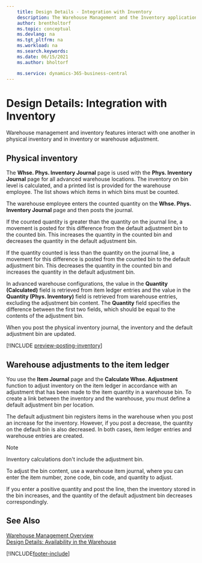 ```yaml
---
    title: Design Details - Integration with Inventory
    description: The Warehouse Management and the Inventory application area interact with one another in physical inventory and in inventory or warehouse adjustment.
    author: brentholtorf
    ms.topic: conceptual
    ms.devlang: na
    ms.tgt_pltfrm: na
    ms.workload: na
    ms.search.keywords:
    ms.date: 06/15/2021
    ms.author: bholtorf

    ms.service: dynamics-365-business-central
---
```

# Design Details: Integration with Inventory

Warehouse management and inventory features interact with one another in physical inventory and in inventory or warehouse adjustment.  

## Physical inventory  

The **Whse. Phys. Inventory Journal** page is used with the **Phys. Inventory Journal** page for all advanced warehouse locations. The inventory on bin level is calculated, and a printed list is provided for the warehouse employee. The list shows which items in which bins must be counted.  
  
The warehouse employee enters the counted quantity on the **Whse. Phys. Inventory Journal** page and then posts the journal.  
  
If the counted quantity is greater than the quantity on the journal line, a movement is posted for this difference from the default adjustment bin to the counted bin. This increases the quantity in the counted bin and decreases the quantity in the default adjustment bin.  
  
If the quantity counted is less than the quantity on the journal line, a movement for this difference is posted from the counted bin to the default adjustment bin. This decreases the quantity in the counted bin and increases the quantity in the default adjustment bin.  
  
In advanced warehouse configurations, the value in the **Quantity (Calculated)** field is retrieved from item ledger entries and the value in the **Quantity (Phys. Inventory)** field is retrieved from warehouse entries, excluding the adjustment bin content. The **Quantity** field specifies the difference between the first two fields, which should be equal to the contents of the adjustment bin.  
  
When you post the physical inventory journal, the inventory and the default adjustment bin are updated.  

[!INCLUDE [preview-posting-inventory](includes/preview-posting-inventory.md)]
  
## Warehouse adjustments to the item ledger  

You use the **Item Journal** page and the **Calculate Whse. Adjustment** function to adjust inventory on the item ledger in accordance with an adjustment that has been made to the item quantity in a warehouse bin. To create a link between the inventory and the warehouse, you must define a default adjustment bin per location.  
  
The default adjustment bin registers items in the warehouse when you post an increase for the inventory. However, if you post a decrease, the quantity on the default bin is also decreased. In both cases, item ledger entries and warehouse entries are created.  
  
> [!NOTE]  
> Inventory calculations don't include the adjustment bin.  
  
To adjust the bin content, use a warehouse item journal, where you can enter the item number, zone code, bin code, and quantity to adjust.  
  
If you enter a positive quantity and post the line, then the inventory stored in the bin increases, and the quantity of the default adjustment bin decreases correspondingly.  
  
## See Also  

[Warehouse Management Overview](design-details-warehouse-management.md)  
[Design Details: Availability in the Warehouse](design-details-availability-in-the-warehouse.md)  

[!INCLUDE[footer-include](includes/footer-banner.md)]